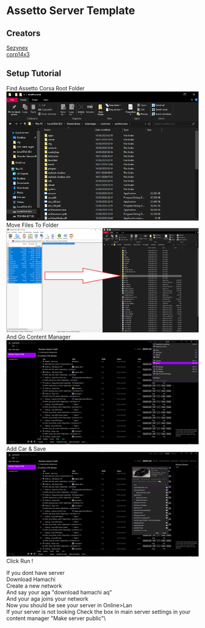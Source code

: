 # Assetto Server Template

## Creators

[Sezynex](https://github.com/sezynex)\
[corp14x3](https://github.com/corp14x3)



## Setup Tutorial
Find Assetto Corsa Root Folder\
![Find Assetto Corsa Root Folder](./setup/t9khqze.png)
Move Files To Folder\
![Move Files To Folder](./setup/ek5zt6p.png)
And Go Content Manager\
![And Go Content Manager](./setup/pkqo1xq.png)
Add Car & Save\
![Add Car & Save](./setup/hzmxx9q.png)
Click Run !                                                                                         

If you dont have server\
Download Hamachi\
Create a new network\
And say your aga "download hamachi aq"\
And your aga joins your network\
Now you should be see your server in Online>Lan\
If your server is not looking Check the box in main server settings in your content manager "Make server public"\

